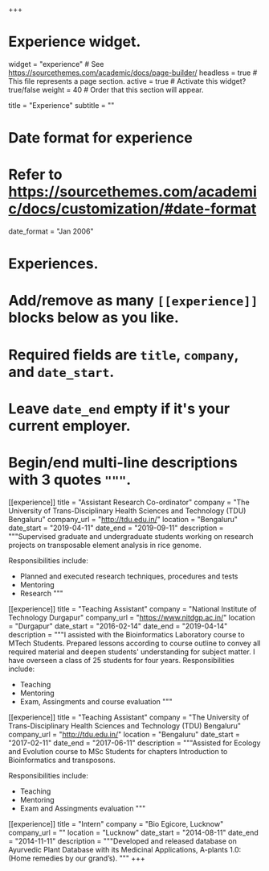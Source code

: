 +++
# Experience widget.
widget = "experience"  # See https://sourcethemes.com/academic/docs/page-builder/
headless = true  # This file represents a page section.
active = true  # Activate this widget? true/false
weight = 40  # Order that this section will appear.

title = "Experience"
subtitle = ""

# Date format for experience
#   Refer to https://sourcethemes.com/academic/docs/customization/#date-format
date_format = "Jan 2006"

# Experiences.
#   Add/remove as many `[[experience]]` blocks below as you like.
#   Required fields are `title`, `company`, and `date_start`.
#   Leave `date_end` empty if it's your current employer.
#   Begin/end multi-line descriptions with 3 quotes `"""`.
[[experience]]
  title = "Assistant Research Co-ordinator"
  company = "The University of Trans-Disciplinary Health Sciences and Technology (TDU) Bengaluru"
  company_url = "http://tdu.edu.in/"
  location = "Bengaluru"
  date_start = "2019-04-11"
  date_end = "2019-09-11"
  description = """Supervised graduate and undergraduate students working on research projects on transposable element analysis in rice genome.
  
  Responsibilities include:
  * Planned and executed research techniques, procedures and tests
  * Mentoring 
  * Research
  """

[[experience]]
  title = "Teaching Assistant"
  company = "National Institute of Technology Durgapur"
  company_url = "https://www.nitdgp.ac.in/"
  location = "Durgapur"
  date_start = "2016-02-14"
  date_end = "2019-04-14"
  description = """I assisted with the Bioinformatics Laboratory course to MTech Students. Prepared lessons according to course outline to convey all required material and deepen students' understanding for subject matter. I have overseen a class of 25 students for four years.
  Responsibilities include:
  
  * Teaching 
  * Mentoring 
  * Exam, Assingments and course evaluation
  """
  
  [[experience]]
  title = "Teaching Assistant"
  company = "The University of Trans-Disciplinary Health Sciences and Technology (TDU) Bengaluru"
  company_url = "http://tdu.edu.in/"
  location = "Bengaluru"
  date_start = "2017-02-11"
  date_end = "2017-06-11"
  description = """Assisted for Ecology and Evolution course to MSc Students for chapters Introduction to Bioinformatics and transposons.
  
  Responsibilities include:
  * Teaching 
  * Mentoring 
  * Exam and Assingments evaluation
  """
  
  [[experience]]
  title = "Intern"
  company = "Bio Egicore, Lucknow"
  company_url = ""
  location = "Lucknow"
  date_start = "2014-08-11"
  date_end = "2014-11-11"
  description = """Developed and released database on Ayurvedic Plant Database with its Medicinal Applications, A-plants 1.0: (Home remedies by our grand’s).
  """
+++

